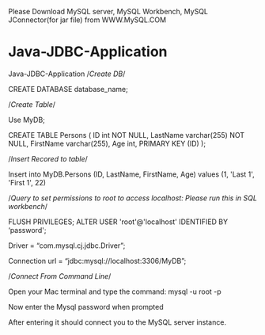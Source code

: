 Please Download MySQL server, MySQL Workbench, MySQL JConnector(for jar file) from WWW.MySQL.COM

# Java-JDBC-Application
Java-JDBC-Application
/*Create DB*/

CREATE DATABASE database_name;

/*Create Table*/

Use MyDB;

CREATE TABLE Persons (
    ID int NOT NULL,
    LastName varchar(255) NOT NULL,
    FirstName varchar(255),
    Age int,
    PRIMARY KEY (ID)
);


/*Insert Recored to table*/

Insert into MyDB.Persons
(ID, LastName, FirstName, Age)
values
(1, 'Last 1', 'First 1', 22)


/*Query to set permissions to root to access localhost: Please run this in SQL workbench*/

FLUSH PRIVILEGES;
ALTER USER 'root'@'localhost' IDENTIFIED BY ‘password';


Driver = “com.mysql.cj.jdbc.Driver”;

Connection url = “jdbc:mysql://localhost:3306/MyDB”;



/*Connect From Command Line*/

Open your Mac terminal and type the command: mysql -u root -p


Now enter the Mysql password when prompted


After entering it should connect you to the MySQL server instance.
